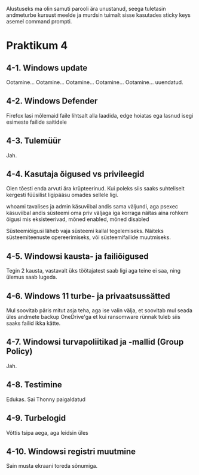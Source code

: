 Alustuseks ma olin samuti parooli ära unustanud, seega tuletasin andmeturbe kursust meelde ja murdsin tuimalt sisse kasutades sticky keys asemel command prompti.

# Praktikum 4
## 4-1. Windows update
Ootamine...
Ootamine...
Ootamine...
Ootamine...
Ootamine...
uuendatud.

## 4-2. Windows Defender
Firefox lasi mõlemaid faile lihtsalt alla laadida, edge hoiatas ega lasnud isegi esimeste failide saitidele

## 4-3. Tulemüür
Jah.

## 4-4. Kasutaja õigused vs privileegid
Olen tõesti enda arvuti ära krüpteerinud. Kui poleks siis saaks suhteliselt kergesti füüsilist ligipääsu omades sellele ligi.

whoami tavalises ja admin käsuviibal andis sama väljundi, aga psexec käsuviibal andis süsteemi oma
priv väljaga iga korraga näitas aina rohkem õigusi mis eksisteerivad, mõned enabled, mõned disabled

Süsteemiõigusi läheb vaja süsteemi kallal tegelemiseks. Näiteks süsteemiteenuste opereerimiseks, või süsteemifailide muutmiseks.

## 4-5. Windowsi kausta- ja failiõigused
Tegin 2 kausta, vastavalt üks töötajatest saab ligi aga teine ei saa, ning ülemus saab lugeda.

## 4-6. Windows 11 turbe- ja privaatsussätted
Mul soovitab päris mitut asja teha, aga ise valin välja, et soovitab mul seada üles andmete backup OneDrive'ga et kui ransomware rünnak tuleb siis saaks failid ikka kätte.

## 4-7. Windowsi turvapoliitikad ja -mallid (Group Policy)
Jah.

## 4-8. Testimine
Edukas. Sai Thonny paigaldatud

## 4-9. Turbelogid
Võttis tsipa aega, aga leidsin üles

## 4-10. Windowsi registri muutmine
Sain musta ekraani toreda sõnumiga.
